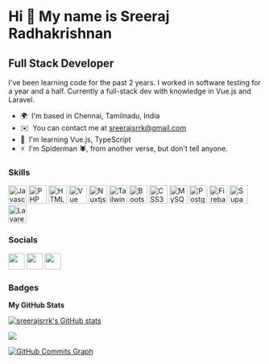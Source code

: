 Hi 👋 My name is Sreeraj Radhakrishnan
======================================

Full Stack Developer
--------------------

I've been learning code for the past 2 years. I worked in software testing for a year and a half. Currently a full-stack dev with knowledge in Vue.js and Laravel.

* 🌍  I'm based in Chennai, Tamilnadu, India
* ✉️  You can contact me at [sreerajsrrk@gmail.com](mailto:sreerajsrrk@gmail.com)
* 🧠  I'm learning Vue.js, TypeScript
* ⚡  I'm Spiderman 🕷, from another verse, but don't tell anyone.

### Skills

<p align="left">
<a href="https://developer.mozilla.org/en-US/docs/Web/JavaScript" target="_blank" rel="noreferrer"><img src="https://raw.githubusercontent.com/danielcranney/readme-generator/main/public/icons/skills/javascript-colored.svg" width="36" height="36" alt="Javascript" /></a>
<a href="https://www.php.net/" target="_blank" rel="noreferrer"><img src="https://raw.githubusercontent.com/danielcranney/readme-generator/main/public/icons/skills/php-colored.svg" width="36" height="36" alt="PHP" /></a>
<a href="https://developer.mozilla.org/en-US/docs/Glossary/HTML5" target="_blank" rel="noreferrer"><img src="https://raw.githubusercontent.com/danielcranney/readme-generator/main/public/icons/skills/html5-colored.svg" width="36" height="36" alt="HTML5" /></a>
<a href="https://vuejs.org/" target="_blank" rel="noreferrer"><img src="https://raw.githubusercontent.com/danielcranney/readme-generator/main/public/icons/skills/vuejs-colored.svg" width="36" height="36" alt="Vue" /></a>
<a href="https://nuxtjs.org/" target="_blank" rel="noreferrer"><img src="https://raw.githubusercontent.com/danielcranney/readme-generator/main/public/icons/skills/nuxtjs-colored.svg" width="36" height="36" alt="Nuxtjs" /></a>
<a href="https://tailwindcss.com/" target="_blank" rel="noreferrer"><img src="https://raw.githubusercontent.com/danielcranney/readme-generator/main/public/icons/skills/tailwindcss-colored.svg" width="36" height="36" alt="TailwindCSS" /></a>
<a href="https://getbootstrap.com/" target="_blank" rel="noreferrer"><img src="https://raw.githubusercontent.com/danielcranney/readme-generator/main/public/icons/skills/bootstrap-colored.svg" width="36" height="36" alt="Bootstrap" /></a>
<a href="https://www.w3.org/TR/CSS/#css" target="_blank" rel="noreferrer"><img src="https://raw.githubusercontent.com/danielcranney/readme-generator/main/public/icons/skills/css3-colored.svg" width="36" height="36" alt="CSS3" /></a>
<a href="https://www.mysql.com/" target="_blank" rel="noreferrer"><img src="https://raw.githubusercontent.com/danielcranney/readme-generator/main/public/icons/skills/mysql-colored.svg" width="36" height="36" alt="MySQL" /></a>
<a href="https://www.postgresql.org/" target="_blank" rel="noreferrer"><img src="https://raw.githubusercontent.com/danielcranney/readme-generator/main/public/icons/skills/postgresql-colored.svg" width="36" height="36" alt="PostgreSQL" /></a>
<a href="https://firebase.google.com/" target="_blank" rel="noreferrer"><img src="https://raw.githubusercontent.com/danielcranney/readme-generator/main/public/icons/skills/firebase-colored.svg" width="36" height="36" alt="Firebase" /></a>
<a href="https://supabase.io/" target="_blank" rel="noreferrer"><img src="https://raw.githubusercontent.com/danielcranney/readme-generator/main/public/icons/skills/supabase-colored.svg" width="36" height="36" alt="Supabase" /></a>
<a href="https://laravel.com/" target="_blank" rel="noreferrer"><img src="https://raw.githubusercontent.com/danielcranney/readme-generator/main/public/icons/skills/laravel-colored.svg" width="36" height="36" alt="Lavarel" /></a>
</p>


### Socials

<p align="left"> <a href="https://www.dev.to/sreerajsrrk" target="_blank" rel="noreferrer"><img src="https://raw.githubusercontent.com/danielcranney/readme-generator/main/public/icons/socials/devdotto-dark.svg" width="32" height="32" /></a> <a href="https://www.github.com/sreerajsrrk" target="_blank" rel="noreferrer"><img src="https://raw.githubusercontent.com/danielcranney/readme-generator/main/public/icons/socials/github-dark.svg" width="32" height="32" /></a> <a href="https://www.linkedin.com/in//sreesrrk" target="_blank" rel="noreferrer"><img src="https://raw.githubusercontent.com/danielcranney/readme-generator/main/public/icons/socials/linkedin.svg" width="32" height="32" /></a></p>

### Badges

<b>My GitHub Stats</b>

<a href="http://www.github.com/sreerajsrrk"><img src="https://github-readme-stats.vercel.app/api?username=sreerajsrrk&show_icons=true&hide=&count_private=true&title_color=0891b2&text_color=ffffff&icon_color=0891b2&bg_color=1c1917&hide_border=true&show_icons=true" alt="sreerajsrrk's GitHub stats" /></a>

<a href="http://www.github.com/sreerajsrrk"><img src="https://github-readme-streak-stats.herokuapp.com/?user=sreerajsrrk&stroke=ffffff&background=1c1917&ring=0891b2&fire=0891b2&currStreakNum=ffffff&currStreakLabel=0891b2&sideNums=ffffff&sideLabels=ffffff&dates=ffffff&hide_border=true" /></a>

<a href="http://www.github.com/sreerajsrrk"><img src="https://activity-graph.herokuapp.com/graph?username=sreerajsrrk&bg_color=1c1917&color=ffffff&line=0891b2&point=ffffff&area_color=1c1917&area=true&hide_border=true&custom_title=GitHub%20Commits%20Graph" alt="GitHub Commits Graph" /></a>
